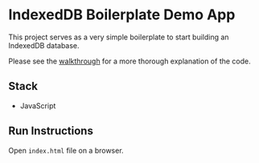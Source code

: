 # IndexedDB Boilerplate Demo App

This project serves as a very simple boilerplate to start building an IndexedDB database.

Please see the [walkthrough](http://seanamarasinghe.com/developer/indexeddb/)  for a more thorough explanation of the code.

## Stack

- JavaScript

## Run Instructions

Open `index.html` file on a browser.
